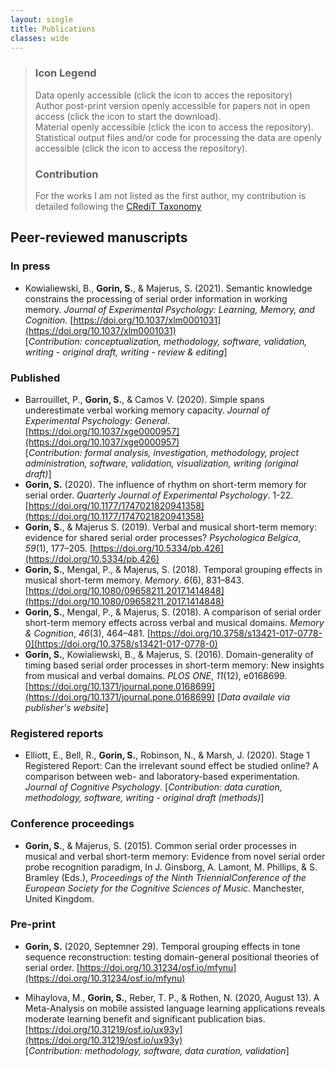 ```yaml
---
layout: single
title: Publications
classes: wide
---
```


> ### Icon Legend
> <i class="fas fa-database"></i> Data openly accessible (click the icon to acces the repository) <br/>
> <i class="fas fa-file-alt"></i> Author post-print version openly accessible for papers not in open access (click the icon to start the download). <br/>
> <i class="fas fa-cog"></i> Material openly accessible (click the icon to access the repository). <br/>
> <i class="fas fa-file-code"></i> Statistical output files and/or code for processing the data are openly accessible (click the icon to access the repository).
>
> ### Contribution
> For the works I am not listed as the first author, my contribution is detailed following the [CRediT Taxonomy](https://casrai.org/credit/)

## Peer-reviewed manuscripts

### In press

+ Kowialiewski, B., **Gorin, S.**, & Majerus, S. (2021). Semantic knowledge constrains the processing of serial order information in working memory. *Journal of Experimental Psychology: Learning, Memory, and Cognition*. [https://doi.org/10.1037/xlm0001031](https://doi.org/10.1037/xlm0001031) [<i class="fas fa-file-alt"></i>](https://psyarxiv.com/bk34p/) [<i class="fas fa-database"></i>](https://osf.io/a4d29/) [<i class="fas fa-cog"></i>](https://osf.io/a4d29/) [<i class="fas fa-file-code"></i>](https://osf.io/a4d29/) <br/>
\[*Contribution:  conceptualization, methodology, software, validation, writing - original draft, writing - review & editing*\]

### Published

+ Barrouillet, P., **Gorin, S.**, & Camos V. (2020). Simple spans underestimate verbal working memory capacity. *Journal of Experimental Psychology: General*. [https://doi.org/10.1037/xge0000957](https://doi.org/10.1037/xge0000957) [<i class="fas fa-file-alt"></i>](https://archive-ouverte.unige.ch/unige:141203) [<i class="fas fa-database"></i>](https://osf.io/7k52n) [<i class="fas fa-cog"></i>](https://osf.io/7k52n) [<i class="fas fa-file-code"></i>](https://osf.io/7k52n) <br/>
\[*Contribution: formal analysis, investigation, methodology, project administration, software, validation, visualization, writing (original draft)*\]
+ **Gorin, S.** (2020). The influence of rhythm on short-term memory for serial order. *Quarterly Journal of Experimental Psychology*. 1-22. [https://doi.org/10.1177/1747021820941358](https://doi.org/10.1177/1747021820941358) [<i class="fas fa-file-alt"></i>](../Gorin_2020_QJEP.pdf) [<i class="fas fa-database"></i>](https://osf.io/dkaw9/) [<i class="fas fa-cog"></i>](https://osf.io/s3tvh) [<i class="fas fa-file-code"></i>](https://osf.io/dkaw9/)
+ **Gorin, S.**, & Majerus S. (2019). Verbal and musical short-term memory: evidence for shared serial order processes? *Psychologica Belgica*, *59*(1), 177–205. [https://doi.org/10.5334/pb.426](https://doi.org/10.5334/pb.426) <i class="ai ai-open-access"></i> [<i class="fas fa-database"></i>](https://osf.io/hwrms/)
+ **Gorin, S.**, Mengal, P., & Majerus, S. (2018). Temporal grouping effects in musical short-term memory. *Memory*. *6*(6), 831–843. [https://doi.org/10.1080/09658211.2017.1414848](https://doi.org/10.1080/09658211.2017.1414848) [<i class="fas fa-file-alt"></i>](https://orbi.uliege.be/bitstream/2268/216786/1/Gorin%20Mengal%20Majerus_Memory_2017.pdf) [<i class="fas fa-database"></i>](https://osf.io/tdhkv/)
+ **Gorin, S.**, Mengal, P., & Majerus, S. (2018). A comparison of serial order short-term memory effects across verbal and musical domains. *Memory & Cognition*, *46*(3), 464–481. [https://doi.org/10.3758/s13421-017-0778-0](https://doi.org/10.3758/s13421-017-0778-0) [<i class="fas fa-file-alt"></i>](https://orbi.uliege.be/bitstream/2268/217883/3/Gorin%20Mengal%20Majerus_MemCogn_2017.pdf) [<i class="fas fa-database"></i>](https://osf.io/6kvrz/)
+ **Gorin, S.**, Kowialiewski, B., & Majerus, S. (2016). Domain-generality of timing based serial order processes in short-term memory: New insights from musical and verbal domains. *PLOS ONE*, *11*(12), e0168699. [https://doi.org/10.1371/journal.pone.0168699](https://doi.org/10.1371/journal.pone.0168699) <i class="ai ai-open-access"></i> <i class="fas fa-database"></i> \[*Data availale via publisher's website*\]


### Registered reports

+ Elliott, E., Bell, R., **Gorin, S.**, Robinson, N., & Marsh, J. (2020). Stage 1 Registered Report: Can the irrelevant sound effect be studied online? A comparison between web- and laboratory-based experimentation. *Journal of Cognitive Psychology*. \[*Contribution: data curation, methodology, software, writing - original draft (methods)*\]

### Conference proceedings
+ **Gorin, S.**, & Majerus, S. (2015). Common serial order processes in musical and verbal short-term memory: Evidence from novel serial order probe recognition paradigm, In J. Ginsborg, A. Lamont, M. Phillips, & S. Bramley (Eds.), *Proceedings of the Ninth TriennialConference of the European Society for the Cognitive Sciences of Music*. Manchester, United Kingdom.

### Pre-print

+ **Gorin, S.** (2020, Septemner 29).  Temporal grouping effects in tone sequence reconstruction: testing domain-general positional theories of serial order. [https://doi.org/10.31234/osf.io/mfynu](https://doi.org/10.31234/osf.io/mfynu) <i class="ai ai-open-access"></i> [<i class="fas fa-database"></i>](https://osf.io/q9z6r/?view_only=ccb3f3a9af404ee3a6e1294c19367d8b) [<i class="fas fa-cog"></i>](https://osf.io/q9z6r/?view_only=ccb3f3a9af404ee3a6e1294c19367d8b) [<i class="fas fa-file-code"></i>](https://osf.io/q9z6r/?view_only=ccb3f3a9af404ee3a6e1294c19367d8b)

+ Mihaylova, M., **Gorin, S.**, Reber, T. P., & Rothen, N. (2020, August 13). A Meta-Analysis on mobile assisted language learning applications reveals moderate learning benefit and significant publication bias. [https://doi.org/10.31219/osf.io/ux93y](https://doi.org/10.31219/osf.io/ux93y) <i class="ai ai-open-access"></i> <br/> \[*Contribution: methodology, software, data curation, validation*\]

